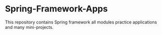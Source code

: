 # Spring-Framework-Apps
This repository contains Spring framework all modules practice applications and many mini-projects.
